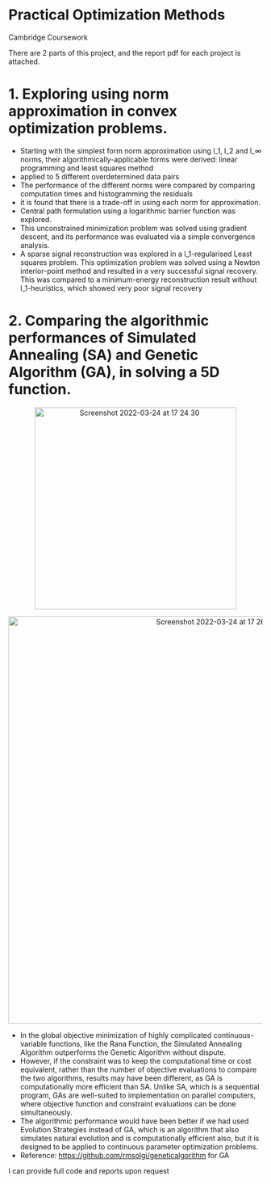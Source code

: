 # Practical Optimization Methods
Cambridge Coursework

There are 2 parts of this project, and the report pdf for each project is attached.

# 1. Exploring using norm approximation in convex optimization problems.
- Starting with the simplest form norm approximation using l_1, l_2  and l_∞ norms, their algorithmically-applicable forms were derived: linear programming and least squares method 
- applied to 5 different overdetermined data pairs
- The performance of the different norms were compared by comparing computation times and histogramming the residuals
- it is found that there is a trade-off in using each norm for approximation. 
- Central path formulation using a logarithmic barrier function was explored. 
- This unconstrained minimization problem was solved using gradient descent, and its performance was evaluated via a simple convergence analysis. 
- A sparse signal reconstruction was explored in a l_1-regularised Least squares problem. This optimization problem was solved using a Newton interior-point method and resulted in a very successful signal recovery. This was compared to a minimum-energy reconstruction result without l_1-heuristics, which showed very poor signal recovery

# 2. Comparing the algorithmic performances of Simulated Annealing (SA) and Genetic Algorithm (GA), in solving a 5D function.
<p align="center">
<img width="400" alt="Screenshot 2022-03-24 at 17 24 30" src="https://user-images.githubusercontent.com/71874390/160012829-07a0c797-f44a-49ef-b081-9d3f7e759d2d.png">
</p>
<p align="center">
<img width="807" alt="Screenshot 2022-03-24 at 17 26 59" src="https://user-images.githubusercontent.com/71874390/160042392-61ad0b83-1411-48c1-aa43-39b5e5f33278.png">
</p>

-  In the global objective minimization of highly complicated continuous-variable functions, like the Rana Function, the Simulated Annealing Algorithm outperforms the Genetic Algorithm without dispute.
-  However, if the constraint was to keep the computational time or cost equivalent, rather than the number of objective evaluations to compare the two algorithms, results may have been different, as GA is computationally more efficient than SA. Unlike SA, which is a sequential program, GAs are well-suited to implementation on parallel computers, where objective function and constraint evaluations can be done simultaneously. 
- The algorithmic performance would have been better if we had used Evolution Strategies instead of GA, which is an algorithm that also simulates natural evolution and is computationally efficient also, but it is designed to be applied to continuous parameter optimization problems.
- Reference: https://github.com/rmsolgi/geneticalgorithm for GA

I can provide full code and reports upon request

